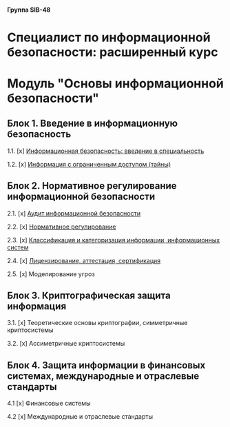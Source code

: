 #### Группа SIB-48
# Специалист по информационной безопасности: расширенный курс


# Модуль "Основы информационной безопасности"

## Блок 1. Введение в информационную безопасность

1.1. [x] [Информационная безопасность: введение в специальность](01_inf_security_basics/01_enter_inf_sec/1.1_inf_security/homework_1.1.md)

1.2. [x] [Информация с ограниченным доступом (тайны)](01_inf_security_basics/01_enter_inf_sec/1.2_inf_limit_access/homework_1.2.md)

## Блок 2. Нормативное регулирование информационной безопасности

2.1. [x] [Аудит информационной безопасности](01_inf_security_basics/02_reg_inf_sec/2.1_audit_inf_sec/homework_2.1.md)

2.2. [x] [Нормативное регулирование](01_inf_security_basics/02_reg_inf_sec/2.2_norm_reg_inf_sec/homework_2.2.md)

2.3. [x] [Классификация и категоризация информации, информационных систем](01_inf_security_basics/02_reg_inf_sec/2.3_classification_inf_sec/homework_2.3.md)

2.4. [x] [Лицензирование, аттестация, сертификация](01_inf_security_basics/02_reg_inf_sec/2.4_certification_inf_sec/homework_2.4.md)

2.5. [x] Моделирование угроз

## Блок 3. Криптографическая защита информация

3.1. [x] Теоретические основы криптографии, симметричные криптосистемы

3.2. [x] Ассиметричные криптосистемы

## Блок 4. Защита информации в финансовых системах, международные и отраслевые стандарты

4.1 [x] Финансовые системы

4.2 [x] Международные и отраслевые стандарты
